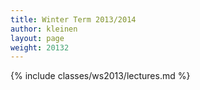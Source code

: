 ```yaml
---
title: Winter Term 2013/2014
author: kleinen
layout: page
weight: 20132
---
```


{% include classes/ws2013/lectures.md %}
